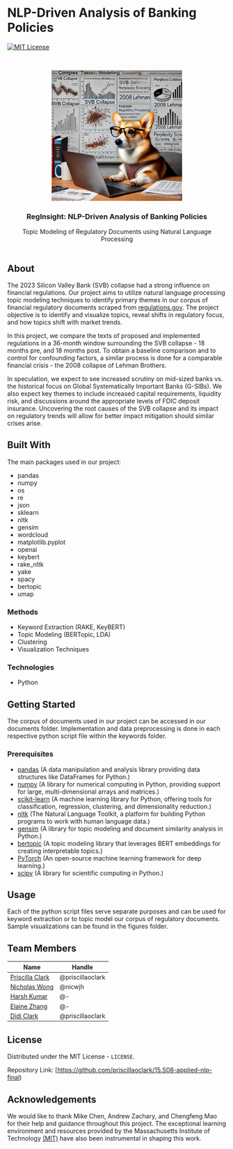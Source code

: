 # NLP-Driven Analysis of Banking Policies 

[![MIT License][license-shield]][license-url]


<br />
<p align="center">
  <a href="https://github.com/othneildrew/Best-README-Template">
    <img src="https://github.com/priscillaoclark/15.S08-applied-nlp-final/blob/main/figures/project_logo.jpg" alt="Logo" width="300" height="300">
  </a>

  <h3 align="center">RegInsight: NLP-Driven Analysis of Banking Policies</h3>

  <p align="center">
    Topic Modeling of Regulatory Documents using Natural Language Processing
    <br />
    <br />
  </p>
</p>



## About

The 2023 Silicon Valley Bank (SVB) collapse had a strong influence on financial regulations. Our project aims to utilize natural language processing topic modeling techniques to identify primary themes in our corpus of financial regulatory documents scraped from [regulations.gov](https://regulations.gov/). The project objective is to identify and visualize topics, reveal shifts in regulatory focus, and how topics shift with market trends. 

In this project, we compare the texts of proposed and implemented regulations in a 36-month window surrounding the SVB collapse - 18 months pre, and 18 months post. To obtain a baseline comparison and to control for confounding factors, a similar process is done for a comparable financial crisis - the 2008 collapse of Lehman Brothers. 

In speculation, we expect to see increased scrutiny on mid-sized banks vs. the historical focus on Global Systematically Important Banks (G-SIBs). We also expect key themes to include increased capital requirements, liquidity risk, and discussions around the appropriate levels of FDIC deposit insurance. Uncovering the root causes of the SVB collapse and its impact on regulatory trends will allow for better impact mitigation should similar crises arise. 

## Built With

The main packages used in our project:
* pandas
* numpy
* os
* re
* json
* sklearn
* nltk
* gensim
* wordcloud
* matplotlib.pyplot
* openai
* keybert
* rake_nltk
* yake
* spacy
* bertopic
* umap

### Methods 
* Keyword Extraction (RAKE, KeyBERT)
* Topic Modeling (BERTopic, LDA)
* Clustering 
* Visualization Techniques 


### Technologies 
* Python

## Getting Started

The corpus of documents used in our project can be accessed in our documents folder. Implementation and data preprocessing is done in each respective python script file within the keywords folder. 

### Prerequisites

- [pandas](https://pandas.pydata.org/) (A data manipulation and analysis library providing data structures like DataFrames for Python.)
- [numpy](https://numpy.org/) (A library for numerical computing in Python, providing support for large, multi-dimensional arrays and matrices.)
- [scikit-learn](https://scikit-learn.org/) (A machine learning library for Python, offering tools for classification, regression, clustering, and dimensionality reduction.)
- [nltk](https://www.nltk.org/) (The Natural Language Toolkit, a platform for building Python programs to work with human language data.)
- [gensim](https://radimrehurek.com/gensim/) (A library for topic modeling and document similarity analysis in Python.)
- [bertopic](https://github.com/MaartenGr/BERTopic) (A topic modeling library that leverages BERT embeddings for creating interpretable topics.)
- [PyTorch](https://pytorch.org/) (An open-source machine learning framework for deep learning.) 
- [scipy](https://scipy.org/) (A library for scientific computing in Python.)

## Usage

Each of the python script files serve separate purposes and can be used for keyword extraction or to topic model our corpus of regulatory documents. Sample visualizations can be found in the figures folder. 


## Team Members
|Name     |  Handle   | 
|---------|-----------------|
|[Priscilla Clark](https://github.com/priscillaoclark)| @priscillaoclark      |
|[Nicholas Wong](https://github.com/nicwjh)| @nicwjh        |
|[Harsh Kumar](https://github.com/-) |     @-    |
|[Elaine Zhang](https://github.com/-) |     @-    |
|[Didi Clark](https://priscillaoclark.github.io/) | @priscillaoclark	|

## License
Distributed under the MIT License - `LICENSE`. 

Repository  Link: [https://github.com/priscillaoclark/15.S08-applied-nlp-final)

## Acknowledgements
We would like to thank Mike Chen, Andrew Zachary, and Chengfeng Mao for their help and guidance throughout this project. The exceptional learning environment and resources provided by the Massachusetts Institute of Technology [(MIT)](https://github.com/mit) have also been instrumental in shaping this work. 

[license-shield]: https://img.shields.io/github/license/othneildrew/Best-README-Template.svg?style=for-the-badge
[license-url]: https://opensource.org/licenses/MIT

